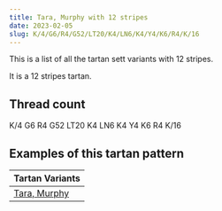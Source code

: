 ```yaml
---
title: Tara, Murphy with 12 stripes
date: 2023-02-05
slug: K/4/G6/R4/G52/LT20/K4/LN6/K4/Y4/K6/R4/K/16
---
```

This is a list of all the tartan sett variants with 12 stripes.

It is a 12 stripes tartan.


## Thread count
K/4 G6 R4 G52 LT20 K4 LN6 K4 Y4 K6 R4 K/16

## Examples of this tartan pattern

| Tartan Variants |
|---------------|
| [Tara, Murphy](/variants/k/4/g6/r4/g52/lt20/k4/ln6/k4/y4/k6/r4/k/16-g008000-k000000-lne0e0e0-lt806050-rc00000-yf0c000)||
